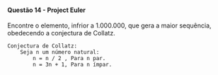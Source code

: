 #### Questão 14 - Project Euler

Encontre o elemento, infrior a 1.000.000, que gera a maior sequência, obedecendo a conjectura de Collatz.


    Conjectura de Collatz:
        Seja n um número natural:
            n = n / 2 , Para n par.
            n = 3n + 1, Para n ímpar.